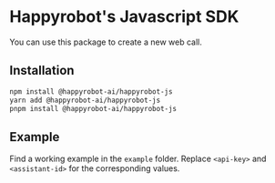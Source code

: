 # Happyrobot's Javascript SDK

You can use this package to create a new web call.

## Installation

``` bash
npm install @happyrobot-ai/happyrobot-js
yarn add @happyrobot-ai/happyrobot-js
pnpm install @happyrobot-ai/happyrobot-js
```

## Example

Find a working example in the `example` folder. Replace `<api-key>` and `<assistant-id>` for the corresponding values.

